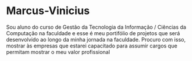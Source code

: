 # Marcus-Vinicius
Sou aluno do curso de Gestão da Tecnologia da Informação / Ciências da Computação na faculdade e esse é meu portifólio de projetos que será desenvolvido ao longo da minha jornada na faculdade. Procuro com isso, mostrar às empresas que estarei capacitado para assumir cargos que permitam mostrar o meu  valor profissional
